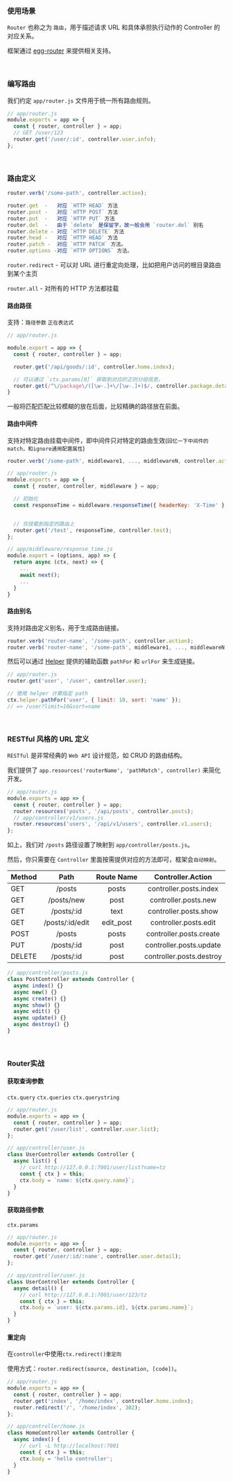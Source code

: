 ### 使用场景

`Router` 也称之为 `路由`，用于描述请求 URL 和具体承担执行动作的 Controller 的对应关系。

框架通过 [egg-router](https://github.com/eggjs/egg-router) 来提供相关支持。

<br/>

### 编写路由

我们约定 `app/router.js` 文件用于统一所有路由规则。

~~~js
// app/router.js
module.exports = app => {
  const { router, controller } = app;
  // GET /user/123
  router.get('/user/:id', controller.user.info);
};
~~~

<br/>

### 路由定义

~~~js
router.verb('/some-path', controller.action);
~~~

~~~js
router.get  -   对应 `HTTP HEAD` 方法
router.post -   对应 `HTTP POST` 方法
router.put  -   对应 `HTTP PUT` 方法
router.del  -   由于 `delete` 是保留字，故一般会用 `router.del` 别名
router.delete - 对应 `HTTP DELETE` 方法
router.head -   对应 `HTTP HEAD` 方法
router.patch -  对应 `HTTP PATCH` 方法。
router.options -对应 `HTTP OPTIONS` 方法。
~~~

`router.redirect` - 可以对 URL 进行重定向处理，比如把用户访问的根目录路由到某个主页

`router.all` - 对所有的 HTTP 方法都挂载

#### 路由路径

支持：`路径参数` `正在表达式` 

~~~js
// app/router.js

module.export = app => {
  const { router, controller } = app;

  router.get('/api/goods/:id', controller.home.index);

  // 可以通过 `ctx.params[0]` 获取到对应的正则分组信息。
  router.get(/^\/package\/([\w-.]+\/[\w-.]+)$/, controller.package.detail);
}
~~~

一般将匹配匹配比较模糊的放在后面，比较精确的路径放在前面。

#### 路由中间件

支持对特定路由挂载中间件，即中间件只对特定的路由生效(`回忆一下中间件的match，和ignore通用配置属性`)

~~~js
router.verb('/some-path', middleware1, ..., middlewareN, controller.action);
~~~

~~~js
// app/router.js
module.exports = app => {
  const { router, controller, middleware } = app;

  // 初始化
  const responseTime = middleware.responseTime({ headerKey: 'X-Time' }, app);


  // 仅挂载到指定的路由上
  router.get('/test', responseTime, controller.test);
};
~~~

~~~js
// app/middleware/response_time.js
module.export = (options, app) => {
  return async (ctx, next) => {
    ...
    await next();
    ...
  }
}
~~~

#### 路由别名

支持对路由定义别名，用于生成路由链接。

~~~js
router.verb('router-name', '/some-path', controller.action);
router.verb('router-name', '/some-path', middleware1, ..., middlewareN, controller.action);
~~~

然后可以通过 [Helper](https://eggjs.github.io/zh/guide/helper.html) 提供的辅助函数 `pathFor` 和 `urlFor` 来生成链接。

~~~js
// app/router.js
router.get('user', '/user', controller.user);

// 使用 helper 计算指定 path
ctx.helper.pathFor('user', { limit: 10, sort: 'name' });
// => /user?limit=10&sort=name
~~~

<br/>

### RESTful 风格的 URL 定义

`RESTful` 是非常经典的 `Web API` 设计规范，如 CRUD 的路由结构。

我们提供了 `app.resources('routerName', 'pathMatch', controller)` 来简化开发。

~~~js
// app/router.js
module.exports = app => {
  const { router, controller } = app;
  router.resources('posts', '/api/posts', controller.posts);
  // app/controller/v1/users.js
  router.resources('users', '/api/v1/users', controller.v1.users); 
};
~~~

如上，我们对 `/posts` 路径设置了映射到 `app/controller/posts.js`。

然后，你只需要在 `Controller` 里面按需提供对应的方法即可，框架会`自动映射`。

| Method      | Path | Route Name |  Controller.Action |
|  :---       |    :--:     |  :--:   | :--: |
| GET      | /posts	           |  posts	 |  controller.posts.index   |
| GET      | /posts/new	       |  post   |  controller.posts.new  |
| GET      | /posts/:id	       |  text   |  controller.posts.show   |
| GET      | /posts/:id/edit       |  edit_post   |  controller.posts.edit   |
| POST      | /posts	       |  posts   |  controller.posts.create   |
| PUT      | /posts/:id	       |  post   |  controller.posts.update   |
| DELETE      | /posts/:id	       |  post   |   controller.posts.destroy   |

~~~js
// app/controller/posts.js
class PostController extends Controller {
  async index() {}
  async new() {}
  async create() {}
  async show() {}
  async edit() {}
  async update() {}
  async destroy() {}
}
~~~

<br/>

### Router实战

#### 获取查询参数

`ctx.query` `ctx.queries` `ctx.querystring`

~~~js
// app/router.js
module.exports = app => {
  const { router, controller } = app;
  router.get('/user/list', controller.user.list);
};

// app/controller/user.js
class UserController extends Controller {
  async list() {
    // curl http://127.0.0.1:7001/user/list?name=tz
    const { ctx } = this;
    ctx.body = `name: ${ctx.query.name}`;
  }
}
~~~

#### 获取路径参数

`ctx.params`

~~~js
// app/router.js
module.exports = app => {
  const { router, controller } = app;
  router.get('/user/:id/:name', controller.user.detail);
};

// app/controller/user.js
class UserController extends Controller {
  async detail() {
    // curl http://127.0.0.1:7001/user/123/tz
    const { ctx } = this;
    ctx.body = `user: ${ctx.params.id}, ${ctx.params.name}`;
  }
}
~~~

#### 重定向

在`controller`中使用`ctx.redirect()重定向`

使用方式：`router.redirect(source, destination, [code])`。

~~~js
// app/router.js
module.exports = app => {
  const { router, controller } = app;
  router.get('index', '/home/index', controller.home.index);
  router.redirect('/', '/home/index', 302);
};

// app/controller/home.js
class HomeController extends Controller {
  async index() {
    // curl -L http://localhost:7001
    const { ctx } = this;
    ctx.body = 'hello controller';
  }
}
~~~